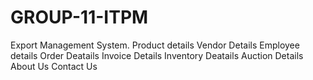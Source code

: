 # GROUP-11-ITPM
Export Management System.
Product details
Vendor Details
Employee details
Order Deatails
Invoice Details
Inventory Deatails
Auction Details
About Us
Contact Us

